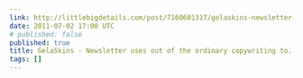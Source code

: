 ```yaml
---
link: http://littlebigdetails.com/post/7160601317/gelaskins-newsletter-uses-out-of
date: 2011-07-02 17:00 UTC
# published: false
published: true
title: GelaSkins - Newsletter uses out of the ordinary copywriting to...
tags: []
---
```



